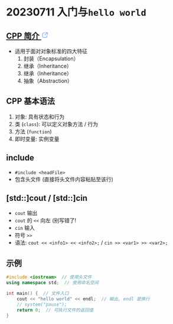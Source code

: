 <!-- 
<img name="url"><svg width="20" height="20" viewBox="0 0 20 20" style="fill: #498bff; / #FFFFFF;"><path d="M8.5 4a.5.5 0 010 1H6a2 2 0 00-2 2v7c0 1.1.9 2 2 2h7a2 2 0 002-2v-2.5a.5.5 0 011 0V14a3 3 0 01-3 3H6a3 3 0 01-3-3V7a3 3 0 013-3h2.5zm8-1a.5.5 0 01.5.43V9.5a.5.5 0 01-1 .09V4.7l-6.15 6.15a.5.5 0 01-.76-.63l.06-.07L15.29 4H10.5a.5.5 0 01-.09-1h6.09z" fill-rule="nonzero"></path></svg></img> -->

# 20230711 入门与`hello world`


## [CPP 简介 <img name="url"><svg width="20" height="20" viewBox="0 0 20 20" style="fill: #498bff;"><path d="M8.5 4a.5.5 0 010 1H6a2 2 0 00-2 2v7c0 1.1.9 2 2 2h7a2 2 0 002-2v-2.5a.5.5 0 011 0V14a3 3 0 01-3 3H6a3 3 0 01-3-3V7a3 3 0 013-3h2.5zm8-1a.5.5 0 01.5.43V9.5a.5.5 0 01-1 .09V4.7l-6.15 6.15a.5.5 0 01-.76-.63l.06-.07L15.29 4H10.5a.5.5 0 01-.09-1h6.09z" fill-rule="nonzero"></path></svg></img>](https://www.runoob.com/cplusplus/cpp-intro.html)
* 适用于面对对象标准的四大特征
    1. 封装（Encapsulation）
    2. 继承（Inheritance）
    3. 继承（Inheritance）
    4. 抽象（Abstraction）


## CPP 基本语法
1. 对象: 具有状态和行为
2. 类 (`class`): 可以定义对象方法 / 行为
3. 方法 (`function`)
4. 即时变量: 实例变量

## include
* `#include <headFile>`
* 包含头文件 (直接将头文件内容粘贴至该行)

## \[std::]cout / \[std::]cin
* `cout` 输出
* `cout` 的 `<<` 向左 \(别写错了!
* `cin` 输入
* 符号 `>>`
* 语法: `cout << <info1> << <info2>;` / `cin >> <var1> >> <var2>;`

## 示例
```cpp
#include <iostream>  // 使用头文件
using namespace std;  // 使用命名空间

int main() {  // 文件入口
    cout << "hello world" << endl;  // 输出, endl 是换行
    // system("pause");
    return 0;  // 可执行文件的返回值
}
```
